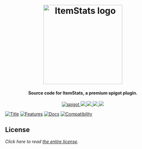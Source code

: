 <h1 align="center">
  <br>
  <img src="https://i.imgur.com/A6Bfxaw.png" alt="ItemStats logo" width="256">
  <br>
</h1>

<h4 align="center">Source code for ItemStats, a premium spigot plugin.</h4>

<p align="center">
    <a href="https://www.spigotmc.org/resources/itemstats.79573/">
        <img alt="spigot" src="https://img.shields.io/badge/spigot-itemstats-ff935e?style=for-the-badge"/>
    </a>
    <a href="https://bstats.org/plugin/bukkit/ItemStats" alt="bstats servers">
        <img src="https://img.shields.io/bstats/servers/9865?color=ff935e&style=for-the-badge"/>
    </a>
    <a href="https://bstats.org/plugin/bukkit/ItemStats" alt="bstats players">
        <img src="https://img.shields.io/bstats/players/9865?color=ff935e&style=for-the-badge"/>
    </a>
    <a href="https://auxilor.gitbook.io/itemstats/" alt="Docs (gitbook)">
        <img src="https://img.shields.io/badge/docs-gitbook-ff935e?style=for-the-badge&logo=appveyor"/>
    </a>
    <a href="https://discord.gg/ZcwpSsE/" alt="Discord">
        <img src="https://img.shields.io/discord/452518336627081236?label=discord&style=for-the-badge&color=ff935e"/>
    </a>
</p>


[![Title](https://i.imgur.com/yTJ5sFk.png)]()
[![Features](https://i.imgur.com/KkIbknf.png)]()
[![Docs](https://i.imgur.com/0460Lv0.png)](https://auxilor.gitbook.io/itemstats/)
[![Compatibility](https://i.imgur.com/fqRVf7n.png)]()

## License
*Click here to read [the entire license](https://github.com/Auxilor/ItemStats/blob/master/LICENSE.md).*